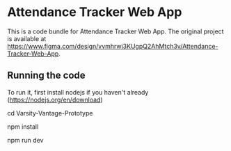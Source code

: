 
  # Attendance Tracker Web App

  This is a code bundle for Attendance Tracker Web App. The original project is available at https://www.figma.com/design/vvmhrwj3KUgpQ2AhMtch3v/Attendance-Tracker-Web-App.

  ## Running the code
  To run it, first install nodejs if you haven't already (https://nodejs.org/en/download)

  cd Varsity-Vantage-Prototype

  npm install

  npm run dev
